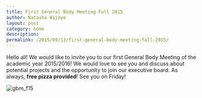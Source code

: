 ```yaml
---
title: First General Body Meeting Fall 2015
author: Natasha Wijoyo
layout: post
category: home
description: 
permalink: /2015/09/13/first-general-body-meeting-fall-2015/
---
```


Hello all! We would like to invite you to our first General Body Meeting of the academic year 2015/2016! We would love to see you and discuss about potential projects and the opportunity to join our executive board. As always, **free pizza provided**! See you on Friday!

![gbm_f15](https://cloud.githubusercontent.com/assets/9169502/9840409/4a8d3a78-5a57-11e5-9173-390577ba5fde.PNG)
